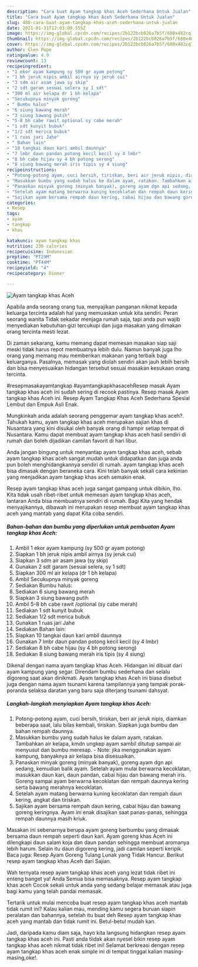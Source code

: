 ```yaml
---
description: "Cara buat Ayam tangkap khas Aceh Sederhana Untuk Jualan"
title: "Cara buat Ayam tangkap khas Aceh Sederhana Untuk Jualan"
slug: 488-cara-buat-ayam-tangkap-khas-aceh-sederhana-untuk-jualan
date: 2021-01-31T12:03:00.555Z
image: https://img-global.cpcdn.com/recipes/2b122bcb026a7b5f/680x482cq70/ayam-tangkap-khas-aceh-foto-resep-utama.jpg
thumbnail: https://img-global.cpcdn.com/recipes/2b122bcb026a7b5f/680x482cq70/ayam-tangkap-khas-aceh-foto-resep-utama.jpg
cover: https://img-global.cpcdn.com/recipes/2b122bcb026a7b5f/680x482cq70/ayam-tangkap-khas-aceh-foto-resep-utama.jpg
author: Glen Pope
ratingvalue: 4.9
reviewcount: 13
recipeingredient:
- "1 ekor ayam kampung sy 500 gr ayam potong"
- "1 bh jeruk nipis ambil airnya sy jeruk cui"
- "3 sdm air asam jawa sy skip"
- "2 sdt garam sesuai selera sy 1 sdt"
- "300 ml air kelapa dr 1 bh kelapa"
- "Secukupnya minyak goreng"
- " Bumbu halus"
- "6 siung bawang merah"
- "3 siung bawang putih"
- "5-8 bh cabe rawit optional sy cabe merah"
- "1 sdt kunyit bubuk"
- "1/2 sdt merica bubuk"
- "1 ruas jari Jahe"
- " Bahan lain"
- "10 tangkai daun kari ambil daunnya"
- "7 lmbr daun pandan potong kecil kecil sy 4 lmbr"
- "8 bh cabe hijau sy 4 bh potong serong"
- "8 siung bawang merah iris tipis sy 4 siung"
recipeinstructions:
- "Potong-potong ayam, cuci bersih, tiriskan, beri air jeruk nipis, diamkan beberapa saat, lalu bilas kembali, tiriskan. Siapkan juga bumbu dan bahan rempah daunnya."
- "Masukkan bumbu yang sudah halus ke dalam ayam, ratakan. Tambahkan air kelapa, kmdn ungkep ayam sambil ditutup sampai air menyusut dan bumbu meresap.  Note: jika menggunakan ayam kampung, banyaknya air kelapa bisa disesuaikan."
- "Panaskan minyak goreng (minyak banyak), goreng ayam dgn api sedang, kemudian balik ayam. Setelah ayam mulai berwarna kecoklatan, masukkan daun kari, daun pandan, cabai hijau dan bawang merah iris. Goreng sampai ayam berwarna kecoklatan dan rempah daunnya kering serta bawang merahnya kecoklatan."
- "Setelah ayam matang berwarna kuning kecoklatan dan rempah daun kering, angkat dan tiriskan."
- "Sajikan ayam bersama rempah daun kering, cabai hijau dan bawang goreng keringnya. Ayam ini enak disajikan saat panas-panas, sehingga rempah daunnya masih kriuk."
categories:
- Resep
tags:
- ayam
- tangkap
- khas

katakunci: ayam tangkap khas 
nutrition: 230 calories
recipecuisine: Indonesian
preptime: "PT29M"
cooktime: "PT44M"
recipeyield: "4"
recipecategory: Dinner

---
```



![Ayam tangkap khas Aceh](https://img-global.cpcdn.com/recipes/2b122bcb026a7b5f/680x482cq70/ayam-tangkap-khas-aceh-foto-resep-utama.jpg)

Apabila anda seorang orang tua, menyajikan panganan nikmat kepada keluarga tercinta adalah hal yang memuaskan untuk kita sendiri. Peran seorang  wanita Tidak sekadar menjaga rumah saja, tapi anda pun wajib menyediakan kebutuhan gizi tercukupi dan juga masakan yang dimakan orang tercinta mesti lezat.

Di zaman  sekarang, kamu memang dapat memesan masakan siap saji meski tidak harus repot membuatnya lebih dulu. Namun banyak juga lho orang yang memang mau memberikan makanan yang terbaik bagi keluarganya. Pasalnya, memasak yang diolah sendiri akan jauh lebih bersih dan bisa menyesuaikan hidangan tersebut sesuai masakan kesukaan orang tercinta. 

#resepmasakayamtangkap #ayamtangkapkhasacehResep masak Ayam tangkap khas aceh ini sudah sering di recook pastinya. Resep masak Ayam tangkap khas Aceh ini. Resep Ayam Tangkap Khas Aceh Sederhana Spesial Lembut dan Empuk Asli Enak.

Mungkinkah anda adalah seorang penggemar ayam tangkap khas aceh?. Tahukah kamu, ayam tangkap khas aceh merupakan sajian khas di Nusantara yang kini disukai oleh banyak orang di hampir setiap tempat di Nusantara. Kamu dapat membuat ayam tangkap khas aceh hasil sendiri di rumah dan boleh dijadikan camilan favorit di hari libur.

Anda jangan bingung untuk menyantap ayam tangkap khas aceh, sebab ayam tangkap khas aceh sangat mudah untuk didapatkan dan juga anda pun boleh menghidangkannya sendiri di rumah. ayam tangkap khas aceh bisa dimasak dengan beraneka cara. Kini telah banyak sekali cara kekinian yang menjadikan ayam tangkap khas aceh semakin enak.

Resep ayam tangkap khas aceh juga sangat gampang untuk dibikin, lho. Kita tidak usah ribet-ribet untuk memesan ayam tangkap khas aceh, lantaran Anda bisa membuatnya sendiri di rumah. Bagi Kita yang hendak menyajikannya, dibawah ini merupakan resep membuat ayam tangkap khas aceh yang mantab yang dapat Kita coba sendiri.

<!--inarticleads1-->

##### Bahan-bahan dan bumbu yang diperlukan untuk pembuatan Ayam tangkap khas Aceh:

1. Ambil 1 ekor ayam kampung (sy 500 gr ayam potong)
1. Siapkan 1 bh jeruk nipis ambil airnya (sy jeruk cui)
1. Siapkan 3 sdm air asam jawa (sy skip)
1. Gunakan 2 sdt garam (sesuai selera, sy 1 sdt)
1. Siapkan 300 ml air kelapa (dr 1 bh kelapa)
1. Ambil Secukupnya minyak goreng
1. Sediakan  Bumbu halus:
1. Sediakan 6 siung bawang merah
1. Siapkan 3 siung bawang putih
1. Ambil 5-8 bh cabe rawit /optional (sy cabe merah)
1. Sediakan 1 sdt kunyit bubuk
1. Sediakan 1/2 sdt merica bubuk
1. Gunakan 1 ruas jari Jahe
1. Sediakan  Bahan lain:
1. Siapkan 10 tangkai daun kari ambil daunnya
1. Gunakan 7 lmbr daun pandan potong kecil kecil (sy 4 lmbr)
1. Sediakan 8 bh cabe hijau (sy 4 bh potong serong)
1. Sediakan 8 siung bawang merah iris tipis (sy 4 siung)


Dikenal dengan nama ayam tangkap khas Aceh. Hidangan ini dibuat dari ayam kampung yang segar. Direndam bumbu sederhana dan selalu digoreng saat akan dinikmati. Ayam tangkap khas Aceh ini biasa disebut juga dengan nama ayam tsunami karena tampilannya yang tampak porak-poranda selaksa daratan yang baru saja diterjang tsunami dahsyat. 

<!--inarticleads2-->

##### Langkah-langkah menyiapkan Ayam tangkap khas Aceh:

1. Potong-potong ayam, cuci bersih, tiriskan, beri air jeruk nipis, diamkan beberapa saat, lalu bilas kembali, tiriskan. Siapkan juga bumbu dan bahan rempah daunnya.
1. Masukkan bumbu yang sudah halus ke dalam ayam, ratakan. Tambahkan air kelapa, kmdn ungkep ayam sambil ditutup sampai air menyusut dan bumbu meresap.  - Note: jika menggunakan ayam kampung, banyaknya air kelapa bisa disesuaikan.
1. Panaskan minyak goreng (minyak banyak), goreng ayam dgn api sedang, kemudian balik ayam. Setelah ayam mulai berwarna kecoklatan, masukkan daun kari, daun pandan, cabai hijau dan bawang merah iris. Goreng sampai ayam berwarna kecoklatan dan rempah daunnya kering serta bawang merahnya kecoklatan.
1. Setelah ayam matang berwarna kuning kecoklatan dan rempah daun kering, angkat dan tiriskan.
1. Sajikan ayam bersama rempah daun kering, cabai hijau dan bawang goreng keringnya. Ayam ini enak disajikan saat panas-panas, sehingga rempah daunnya masih kriuk.


Masakan ini sebenarnya berupa ayam goreng berbumbu yang dimasak bersama daun rempah seperti daun kari. Ayam goreng khas Aceh ini dilengkapi daun salam koja dan daun pandan sehingga membuat aromanya lebih harum. Selain itu daun digoreng kering, jadi camilan seperti keripik. Baca juga: Resep Ayam Goreng Tulang Lunak yang Tidak Hancur. Berikut resep ayam tangkap khas Aceh dari Sajian. 

Wah ternyata resep ayam tangkap khas aceh yang lezat tidak ribet ini enteng banget ya! Anda Semua bisa memasaknya. Resep ayam tangkap khas aceh Cocok sekali untuk anda yang sedang belajar memasak atau juga bagi kamu yang telah pandai memasak.

Tertarik untuk mulai mencoba buat resep ayam tangkap khas aceh mantab tidak rumit ini? Kalau kalian mau, mending kamu segera buruan siapin peralatan dan bahannya, setelah itu buat deh Resep ayam tangkap khas aceh yang mantab dan tidak rumit ini. Betul-betul mudah kan. 

Jadi, daripada kamu diam saja, hayo kita langsung hidangkan resep ayam tangkap khas aceh ini. Pasti anda tiidak akan nyesel bikin resep ayam tangkap khas aceh nikmat tidak ribet ini! Selamat berkreasi dengan resep ayam tangkap khas aceh enak simple ini di tempat tinggal kalian masing-masing,oke!.

